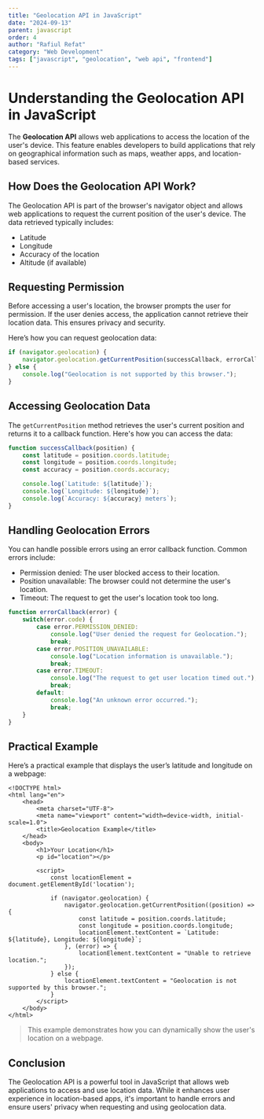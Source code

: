 ```yaml
---
title: "Geolocation API in JavaScript"
date: "2024-09-13"
parent: javascript
order: 4
author: "Rafiul Refat"
category: "Web Development"
tags: ["javascript", "geolocation", "web api", "frontend"]
---
```


# Understanding the Geolocation API in JavaScript

The **Geolocation API** allows web applications to access the location of the user's device. This feature enables developers to build applications that rely on geographical information such as maps, weather apps, and location-based services.

## How Does the Geolocation API Work?

The Geolocation API is part of the browser's navigator object and allows web applications to request the current position of the user's device. The data retrieved typically includes:
- Latitude
- Longitude
- Accuracy of the location
- Altitude (if available)

## Requesting Permission

Before accessing a user's location, the browser prompts the user for permission. If the user denies access, the application cannot retrieve their location data. This ensures privacy and security.

Here’s how you can request geolocation data:

```javascript
if (navigator.geolocation) {
    navigator.geolocation.getCurrentPosition(successCallback, errorCallback);
} else {
    console.log("Geolocation is not supported by this browser.");
}
```

## Accessing Geolocation Data
The `getCurrentPosition` method retrieves the user's current position and returns it to a callback function. Here's how you can access the data:

```javascript
function successCallback(position) {
    const latitude = position.coords.latitude;
    const longitude = position.coords.longitude;
    const accuracy = position.coords.accuracy;

    console.log(`Latitude: ${latitude}`);
    console.log(`Longitude: ${longitude}`);
    console.log(`Accuracy: ${accuracy} meters`);
}
```
## Handling Geolocation Errors
You can handle possible errors using an error callback function. Common errors include:
- Permission denied: The user blocked access to their location.
- Position unavailable: The browser could not determine the user's location.
- Timeout: The request to get the user's location took too long.

```javascript
function errorCallback(error) {
    switch(error.code) {
        case error.PERMISSION_DENIED:
            console.log("User denied the request for Geolocation.");
            break;
        case error.POSITION_UNAVAILABLE:
            console.log("Location information is unavailable.");
            break;
        case error.TIMEOUT:
            console.log("The request to get user location timed out.");
            break;
        default:
            console.log("An unknown error occurred.");
            break;
    }
}
```

## Practical Example
Here’s a practical example that displays the user’s latitude and longitude on a webpage:

```code
<!DOCTYPE html>
<html lang="en">
    <head>
        <meta charset="UTF-8">
        <meta name="viewport" content="width=device-width, initial-scale=1.0">
        <title>Geolocation Example</title>
    </head>
    <body>
        <h1>Your Location</h1>
        <p id="location"></p>

        <script>
            const locationElement = document.getElementById('location');

            if (navigator.geolocation) {
                navigator.geolocation.getCurrentPosition((position) => {
                    const latitude = position.coords.latitude;
                    const longitude = position.coords.longitude;
                    locationElement.textContent = `Latitude: ${latitude}, Longitude: ${longitude}`;
                }, (error) => {
                    locationElement.textContent = "Unable to retrieve location.";
                });
            } else {
                locationElement.textContent = "Geolocation is not supported by this browser.";
            }
        </script>
    </body>
</html>
```
> This example demonstrates how you can dynamically show the user's location on a webpage.

## Conclusion
The Geolocation API is a powerful tool in JavaScript that allows web applications to access and use location data. While it enhances user experience in location-based apps, it's important to handle errors and ensure users' privacy when requesting and using geolocation data.
